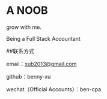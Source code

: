 # A NOOB

grow with me.

Being a Full Stack Accountant


##联系方式

email：xub2013@gmail.com

github：benny-xu

wechat（Official Accounts）：ben-cpa